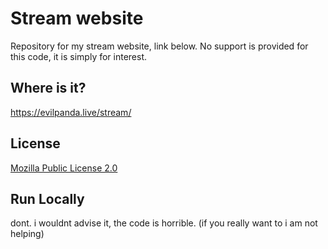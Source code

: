 
# Stream website

Repository for my stream website, link below. No support is provided for this code, it is simply for interest.


## Where is it?

https://evilpanda.live/stream/
## License

[Mozilla Public License 2.0](https://choosealicense.com/licenses/mpl-2.0/)


## Run Locally

dont. i wouldnt advise it, the code is horrible.
(if you really want to i am not helping)

